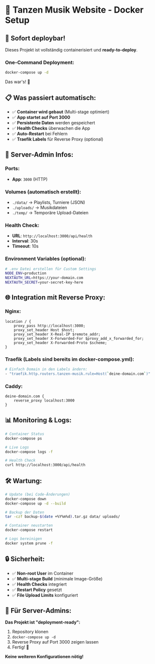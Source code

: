 # 🎵 Tanzen Musik Website - Docker Setup

## 🚀 Sofort deploybar!

Dieses Projekt ist vollständig containerisiert und **ready-to-deploy**.

### One-Command Deployment:

```bash
docker-compose up -d
```

Das war's! 🎉

## 📋 Was passiert automatisch:

- ✅ **Container wird gebaut** (Multi-stage optimiert)
- ✅ **App startet auf Port 3000**
- ✅ **Persistente Daten** werden gespeichert
- ✅ **Health Checks** überwachen die App
- ✅ **Auto-Restart** bei Fehlern
- ✅ **Traefik Labels** für Reverse Proxy (optional)

## 🔧 Server-Admin Infos:

### Ports:
- **App**: `3000` (HTTP)

### Volumes (automatisch erstellt):
- `./data/` → Playlists, Turniere (JSON)
- `./uploads/` → Musikdateien  
- `./temp/` → Temporäre Upload-Dateien

### Health Check:
- **URL**: `http://localhost:3000/api/health`
- **Interval**: 30s
- **Timeout**: 10s

### Environment Variables (optional):
```bash
# .env Datei erstellen für Custom Settings
NODE_ENV=production
NEXTAUTH_URL=https://your-domain.com
NEXTAUTH_SECRET=your-secret-key-here
```

## 🌐 Integration mit Reverse Proxy:

### Nginx:
```nginx
location / {
    proxy_pass http://localhost:3000;
    proxy_set_header Host $host;
    proxy_set_header X-Real-IP $remote_addr;
    proxy_set_header X-Forwarded-For $proxy_add_x_forwarded_for;
    proxy_set_header X-Forwarded-Proto $scheme;
}
```

### Traefik (Labels sind bereits im docker-compose.yml):
```bash
# Einfach Domain in den Labels ändern:
- "traefik.http.routers.tanzen-musik.rule=Host(`deine-domain.com`)"
```

### Caddy:
```caddy
deine-domain.com {
    reverse_proxy localhost:3000
}
```

## 📊 Monitoring & Logs:

```bash
# Container Status
docker-compose ps

# Live Logs
docker-compose logs -f

# Health Check
curl http://localhost:3000/api/health
```

## 🛠️ Wartung:

```bash
# Update (bei Code-Änderungen)
docker-compose down
docker-compose up -d --build

# Backup der Daten
tar -czf backup-$(date +%Y%m%d).tar.gz data/ uploads/

# Container neustarten
docker-compose restart

# Logs bereinigen
docker system prune -f
```

## 🔒 Sicherheit:

- ✅ **Non-root User** im Container
- ✅ **Multi-stage Build** (minimale Image-Größe)
- ✅ **Health Checks** integriert
- ✅ **Restart Policy** gesetzt
- ✅ **File Upload Limits** konfiguriert

## 🎯 Für Server-Admins:

**Das Projekt ist "deployment-ready":**

1. Repository klonen
2. `docker-compose up -d`
3. Reverse Proxy auf Port 3000 zeigen lassen
4. Fertig! 🎉

**Keine weiteren Konfigurationen nötig!**
